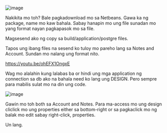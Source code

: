![image](https://github.com/Roselynong/Project/assets/161658486/7914ff83-8957-4ca9-8683-414313e6d4ec)

Nakikita mo toh?
Bale pagkadownload mo sa Netbeans.
Gawa ka ng package, name mo kaw bahala.
Sabay hanapin mo ung file sunadan mo yang format nayan pagkapasok mo sa file.

Magsesend ako ng copy sa build/application/postgre files.

Tapos ung ibang files na sesend ko tuloy mo pareho lang sa Notes and Account.
Sundan mo nalang ung format nito.

https://youtu.be/ohEFX1OngxE

Wag mo alalahin kung lalabas ba or hindi ung mga application ng connection sa db ako na bahala need ko lang ung DESIGN.
Pero sempre para mabilis sulat mo na din ung code.

![image](https://github.com/Roselynong/Project/assets/161658486/672bb13c-da7d-4767-9ea9-f9aeb3903daf)

Gawin mo toh both sa Account and Notes.
Para ma-access mo ung design cliclick mo ung properties either sa bottom-right or sa pagkaclick mo ng balak mo edit sabay right-click, properties.

Un lang.

